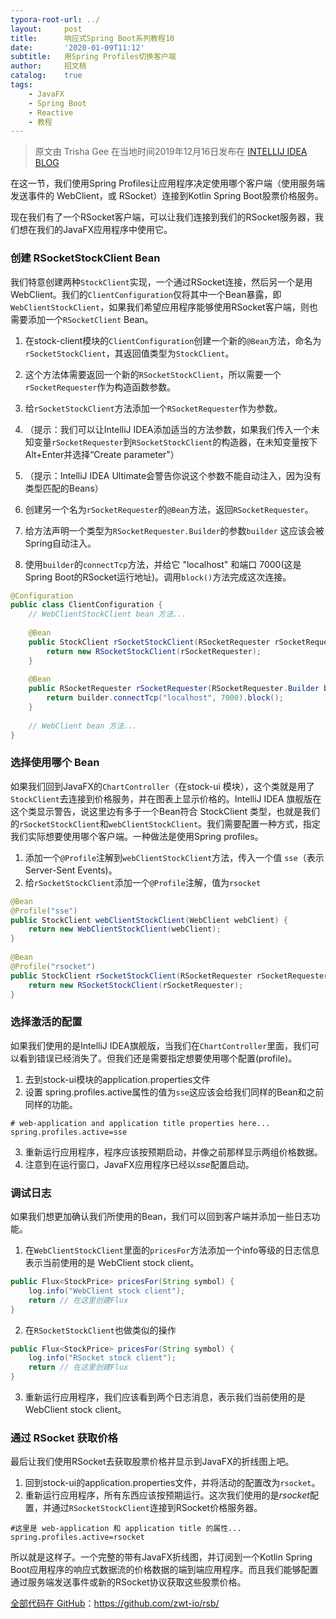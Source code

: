```yaml
---
typora-root-url: ../
layout:     post
title:      响应式Spring Boot系列教程10
date:       '2020-01-09T11:12'
subtitle:   用Spring Profiles切换客户端
author:     招文桃
catalog:    true
tags:
    - JavaFX
    - Spring Boot
    - Reactive
    - 教程
---
```


> 原文由 Trisha Gee 在当地时间2019年12月16日发布在 [INTELLIJ IDEA BLOG](https://blog.jetbrains.com/idea/2019/12/tutorial-reactive-spring-boot-kotlin-rsocket-server/)

在这一节，我们使用Spring Profiles让应用程序决定使用哪个客户端（使用服务端发送事件的 WebClient，或 RSocket）连接到Kotlin Spring Boot股票价格服务。

现在我们有了一个RSocket客户端，可以让我们连接到我们的RSocket服务器，我们想在我们的JavaFX应用程序中使用它。

<!--more-->

### 创建 RSocketStockClient Bean

我们特意创建两种`StockClient`实现，一个通过RSocket连接，然后另一个是用WebClient。我们的`ClientConfiguration`仅将其中一个Bean暴露，即`WebClientStockClient`，如果我们希望应用程序能够使用RSocket客户端，则也需要添加一个`RSocketClient` Bean。

1. 在stock-client模块的`ClientConfiguration`创建一个新的`@Bean`方法，命名为`rSocketStockClient`，其返回值类型为`StockClient`。

1. 这个方法体需要返回一个新的`RSocketStockClient`，所以需要一个`rSocketRequester`作为构造函数参数。

2. 给`rSocketStockClient`方法添加一个`RSocketRequester`作为参数。

3. （提示：我们可以让IntelliJ IDEA添加适当的方法参数，如果我们传入一个未知变量`rSocketRequester`到`RSocketStockClient`的构造器，在未知变量按下Alt+Enter并选择“Create parameter"）

4. （提示：IntelliJ IDEA Ultimate会警告你说这个参数不能自动注入，因为没有类型匹配的Beans）

5. 创建另一个名为`rSocketRequester`的`@Bean`方法，返回`RSocketRequester`。

6. 给方法声明一个类型为`RSocketRequester.Builder`的参数`builder` 这应该会被Spring自动注入。

7. 使用`builder`的`connectTcp`方法，并给它 "localhost" 和端口 7000(这是Spring Boot的RSocket运行地址)。调用`block()`方法完成这次连接。

```java
@Configuration
public class ClientConfiguration {
    // WebClientStockClient bean 方法...
 
    @Bean
    public StockClient rSocketStockClient(RSocketRequester rSocketRequester) {
        return new RSocketStockClient(rSocketRequester);
    }
 
    @Bean
    public RSocketRequester rSocketRequester(RSocketRequester.Builder builder) {
        return builder.connectTcp("localhost", 7000).block();
    }
 
    // WebClient bean 方法...
}
```



### 选择使用哪个 Bean

如果我们回到JavaFX的`ChartController`（在stock-ui 模块），这个类就是用了`StockClient`去连接到价格服务，并在图表上显示价格的。IntelliJ IDEA 旗舰版在这个类显示警告，说这里边有多于一个Bean符合 StockClient 类型，也就是我们的`rSocketStockClient`和`webClientStockClient`。我们需要配置一种方式，指定我们实际想要使用哪个客户端。一种做法是使用Spring profiles。

1. 添加一个`@Profile`注解到`webClientStockClient`方法，传入一个值 `sse`（表示 Server-Sent Events)。
2. 给`rSocketStockClient`添加一个`@Profile`注解，值为`rsocket`

```java
@Bean
@Profile("sse")
public StockClient webClientStockClient(WebClient webClient) {
    return new WebClientStockClient(webClient);
}
 
@Bean
@Profile("rsocket")
public StockClient rSocketStockClient(RSocketRequester rSocketRequester) {
    return new RSocketStockClient(rSocketRequester);
}
```



### 选择激活的配置

如果我们使用的是IntelliJ IDEA旗舰版，当我们在`ChartController`里面，我们可以看到错误已经消失了。但我们还是需要指定想要使用哪个配置(profile)。

1. 去到stock-ui模块的application.properties文件
2. 设置 spring.profiles.active属性的值为`sse`这应该会给我们同样的Bean和之前同样的功能。

```properties
# web-application and application title properties here...
spring.profiles.active=sse
```

3.  重新运行应用程序，程序应该按预期启动，并像之前那样显示两组价格数据。
4. 注意到在运行窗口，JavaFX应用程序已经以*sse*配置启动。



### 调试日志

如果我们想更加确认我们所使用的Bean，我们可以回到客户端并添加一些日志功能。

1. 在`WebClientStockClient`里面的`pricesFor`方法添加一个info等级的日志信息表示当前使用的是 WebClient stock client。

```java
public Flux<StockPrice> pricesFor(String symbol) {
    log.info("WebClient stock client");
    return // 在这里创建Flux
}
```

2. 在`RSocketStockClient`也做类似的操作

```java
public Flux<StockPrice> pricesFor(String symbol) {
    log.info("RSocket stock client");
    return // 在这里创建Flux
}
```

3. 重新运行应用程序，我们应该看到两个日志消息，表示我们当前使用的是WebClient stock client。



### 通过 RSocket 获取价格

最后让我们使用RSocket去获取股票价格并显示到JavaFX的折线图上吧。

1. 回到stock-ui的application.properties文件，并将活动的配置改为`rsocket`。
2. 重新运行应用程序，所有东西应该按预期运行。这次我们使用的是*rsocket*配置，并通过`RSocketStockClient`连接到RSocket价格服务器。

```properties
#这里是 web-application 和 application title 的属性...
spring.profiles.active=rsocket
```

所以就是这样子。一个完整的带有JavaFX折线图，并订阅到一个Kotlin Spring Boot应用程序的响应式数据流的价格数据的端到端应用程序。而且我们能够配置通过服务端发送事件或新的RSocket协议获取这些股票价格。

[全部代码在 GitHub](https://github.com/zwt-io/rsb/)：https://github.com/zwt-io/rsb/